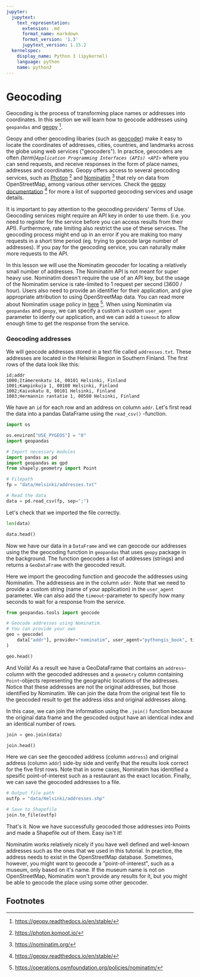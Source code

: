 ```yaml
---
jupyter:
  jupytext:
    text_representation:
      extension: .md
      format_name: markdown
      format_version: '1.3'
      jupytext_version: 1.15.2
  kernelspec:
    display_name: Python 3 (ipykernel)
    language: python
    name: python3
---
```


# Geocoding

Geocoding is the process of transforming place names or addresses into coordinates. In this section we will learn how to geocode addresses using `geopandas` and [geopy](https://geopy.readthedocs.io/en/stable/) [^geopy].

Geopy and other geocoding libaries (such as [geocoder](http://geocoder.readthedocs.io/)) make it easy to locate the coordinates of addresses, cities, countries, and landmarks across the globe using web services ("geocoders"). In practice, geocoders are often *{term}`Application Programming Interfaces (APIs) <API>`* where you can send requests, and receive responses in the form of place names, addresses and coordinates. Geopy offers access to several geocoding services, such as [Photon](https://photon.komoot.io/]) [^photon] and [Nominatim](https://nominatim.org/) [^nominatim] that rely on data from OpenStreetMap, among various other services. Check the [geopy documentation](https://geopy.readthedocs.io/en/stable/) [^geopy] for more a list of supported geocoding services and usage details.

It is important to pay attention to the geocoding providers' Terms of Use. Geocoding services might require an API key in order to use them. (i.e. you need to register for the service before you can access results from their API). Furthermore, rate limiting also restrict the use of these services. The
geocoding process might end up in an error if you are making too many requests
in a short time period (eg.  trying to geocode large number of addresses). If you pay for the geocoding service, you can naturally make more requests to the API.

In this lesson we will use the Nominatim geocoder for locating a relatively small number of addresses. The Nominatim API is not meant for super heavy use. Nominatim doesn't require the use of an API key, but the usage of the Nominatim service is rate-limited to 1 request per second (3600 / hour). Users also need to provide an identifier for their application, and give appropriate attribution to using OpenStreetMap data. You can read more about Nominatim usage policy in [here](https://operations.osmfoundation.org/policies/nominatim/) [^nominatim_toc]. When using Nominatim via `geopandas` and `geopy`, we can specify a custom a custom `user_agent` parameter to idenfy our application, and we can add a `timeout` to allow enough time to get the response from the service. 


### Geocoding addresses

We will geocode addresses stored in a text file called `addresses.txt`. These addresses are located in the Helsinki Region in Southern Finland. The first rows of the data look like this:

```
id;addr
1000;Itämerenkatu 14, 00101 Helsinki, Finland
1001;Kampinkuja 1, 00100 Helsinki, Finland
1002;Kaivokatu 8, 00101 Helsinki, Finland
1003;Hermannin rantatie 1, 00580 Helsinki, Finland
```

We have an `id` for each row and an address on column `addr`. Let's first read the data into a pandas DataFrame using the `read_csv()` -function.

```python tags=["remove_cell"]
import os

os.environ["USE_PYGEOS"] = "0"
import geopandas
```

```python deletable=true editable=true
# Import necessary modules
import pandas as pd
import geopandas as gpd
from shapely.geometry import Point

# Filepath
fp = "data/Helsinki/addresses.txt"

# Read the data
data = pd.read_csv(fp, sep=";")
```

Let's check that we imported the file correctly.

```python
len(data)
```

```python deletable=true editable=true jupyter={"outputs_hidden": false}
data.head()
```

<!-- #region deletable=true editable=true -->
Now we have our data in a `DataFrame` and we can geocode our addresses using the the geocoding function in `geopandas` that uses `geopy` package in the background. The function geocodes a list of addresses (strings) and returns a `GeoDataFrame` with the geocoded result. 

Here we import the geocoding function and geocode the addresses using Nominatim. The addressess are in the column `addr`. Note that we need to provide a custom string (name of your application) in the `user_agent` parameter. We can also add the `timeout`-parameter to specify how many seconds to wait for a response from the service.
<!-- #endregion -->

```python deletable=true editable=true jupyter={"outputs_hidden": false}
from geopandas.tools import geocode

# Geocode addresses using Nominatim.
# You can provide your own
geo = geocode(
    data["addr"], provider="nominatim", user_agent="pythongis_book", timeout=10
)
```

```python
geo.head()
```

<!-- #region deletable=true editable=true -->
And Voilà! As a result we have a GeoDataFrame that contains an `address`-column with the geocoded addresses and a `geometry` column containing `Point`-objects representing the geographic locations of the addresses. Notice that these addresses are not the original addresses, but those identified by Nominatim. We can join the data from the original text file to the geocoded result to get the address idss and original addresses along. 

In this case, we can join the information using the `.join()` function because the original data frame and the geocoded output have an identical index and an identical number of rows.
<!-- #endregion -->
```python
join = geo.join(data)
```

```python
join.head()
```

Here we can see the geocoded address (column `address`) and original address (column `addr`) side-by side and verify that the results look correct for the five first rows. Note that in some cases, Nominatim has identified a spesific point-of-interest such as a restaurant as the exact location. Finally, we can save the geocoded addresses to a file.

```python deletable=true editable=true
# Output file path
outfp = "data/Helsinki/addresses.shp"

# Save to Shapefile
join.to_file(outfp)
```

<!-- #region deletable=true editable=true -->
That's it. Now we have successfully geocoded those addresses into Points
and made a Shapefile out of them. Easy isn't it!
<!-- #endregion -->

<!-- #region deletable=true editable=true -->
Nominatim works relatively nicely if you have well defined and well-known addresses such as the ones that we used in this tutorial. In practice, the address needs to exist in the OpenStreetMap database. Sometimes, however, you might want to geocode a "point-of-interest", such as a museum, only based on it's name. If the museum name is not on OpenStreetMap, Nominatim won't provide any results for it, but you might be able to geocode the place using some other geocoder.
<!-- #endregion -->

## Footnotes

[^GeoJson]: <https://en.wikipedia.org/wiki/GeoJSON>
[^geopy]: <https://geopy.readthedocs.io/en/stable/>
[^nominatim]: <https://nominatim.org/>
[^nominatim_toc]: <https://operations.osmfoundation.org/policies/nominatim/>
[^photon]: <https://photon.komoot.io/>
